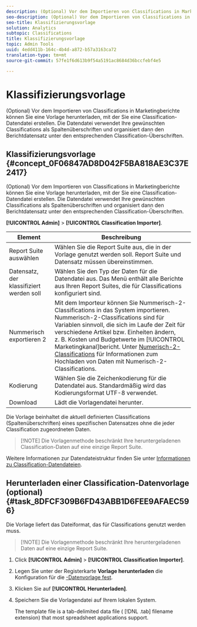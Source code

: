 ```yaml
---
description: (Optional) Vor dem Importieren von Classifications in Marketingberichte können Sie eine Vorlage herunterladen, mit der Sie eine Classification-Datendatei erstellen. Die Datendatei verwendet Ihre gewünschten Classifications als Spaltenüberschriften und organisiert dann den Berichtdatensatz unter den entsprechenden Classification-Überschriften.
seo-description: (Optional) Vor dem Importieren von Classifications in Marketingberichte können Sie eine Vorlage herunterladen, mit der Sie eine Classification-Datendatei erstellen. Die Datendatei verwendet Ihre gewünschten Classifications als Spaltenüberschriften und organisiert dann den Berichtdatensatz unter den entsprechenden Classification-Überschriften.
seo-title: Klassifizierungsvorlage
solution: Analytics
subtopic: Classifications
title: Klassifizierungsvorlage
topic: Admin Tools
uuid: 4edd411b-164c-4b4d-a872-b57a3163ca72
translation-type: tm+mt
source-git-commit: 57fe1f6d613b9f54a5191ac8684d36bccfebf4e5

---
```



# Klassifizierungsvorlage

(Optional) Vor dem Importieren von Classifications in Marketingberichte können Sie eine Vorlage herunterladen, mit der Sie eine Classification-Datendatei erstellen. Die Datendatei verwendet Ihre gewünschten Classifications als Spaltenüberschriften und organisiert dann den Berichtdatensatz unter den entsprechenden Classification-Überschriften.

## Klassifizierungsvorlage {#concept_0F06847AD8D042F5BA818AE3C37E2417}

(Optional) Vor dem Importieren von Classifications in Marketingberichte können Sie eine Vorlage herunterladen, mit der Sie eine Classification-Datendatei erstellen. Die Datendatei verwendet Ihre gewünschten Classifications als Spaltenüberschriften und organisiert dann den Berichtdatensatz unter den entsprechenden Classification-Überschriften.

**[!UICONTROL Admin]** &gt; **[!UICONTROL Classification Importer]**.

| Element | Beschreibung |
|---|---|
| Report Suite auswählen | Wählen Sie die Report Suite aus, die in der Vorlage genutzt werden soll. Report Suite und Datensatz müssen übereinstimmen. |
| Datensatz, der klassifiziert werden soll | Wählen Sie den Typ der Daten für die Datendatei aus. Das Menü enthält alle Berichte aus Ihren Report Suites, die für Classifications konfiguriert sind. |
| Nummerisch exportieren 2 | Mit dem Importeur können Sie Nummerisch-2-Classifications in das System importieren. Nummerisch-2-Classifications sind für Variablen sinnvoll, die sich im Laufe der Zeit für verschiedene Artikel bzw. Einheiten ändern, z. B. Kosten und Budgetwerte im [!UICONTROL Marketingkanal]bericht. Unter [Numerisch-2-Classifications](/help/components/c-classifications2/c-numeric-2/c-numeric-2-classifications.md) für Informationen zum Hochladen von Daten mit Numerisch-2-Classifications. |
| Kodierung | Wählen Sie die Zeichenkodierung für die Datendatei aus. Standardmäßig wird das Kodierungsformat UTF-8 verwendet. |
| Download | Lädt die Vorlagendatei herunter. |

Die Vorlage beinhaltet die aktuell definierten Classifications (Spaltenüberschriften) eines spezifischen Datensatzes ohne die jeder Classification zugeordneten Daten.

> [!NOTE] Die Vorlagenmethode beschränkt Ihre heruntergeladenen Classification-Daten auf eine einzige Report Suite.

Weitere Informationen zur Datendateistruktur finden Sie unter [Informationen zu Classification-Datendateien](/help/components/c-classifications2/c-classifications-importer/c-saint-data-files.md).

## Herunterladen einer Classification-Datenvorlage (optional) {#task_8DFCF309B6FD43ABB1D6FEE9AFAEC596}

Die Vorlage liefert das Dateiformat, das für Classifications genutzt werden muss.

> [!NOTE] Die Vorlagenmethode beschränkt Ihre heruntergeladenen Daten auf eine einzige Report Suite.

1. Click **[!UICONTROL Admin]** &gt; **[!UICONTROL Classification Importer]**.
1. Legen Sie unter der Registerkarte **Vorlage herunterladen** die Konfiguration für die [-Datenvorlage fest](/help/components/c-classifications2/c-classifications-importer/c-download-saint-data.md).
1. Klicken Sie auf **[!UICONTROL Herunterladen]**.
1. Speichern Sie die Vorlagendatei auf Ihrem lokalen System.

   The template file is a tab-delimited data file ( [!DNL .tab] filename extension) that most spreadsheet applications support.

